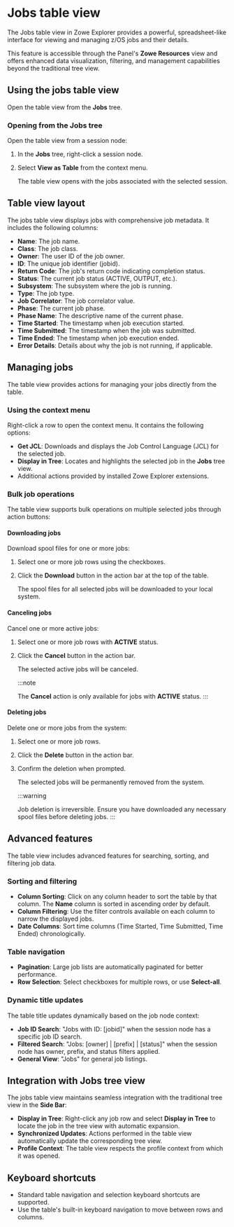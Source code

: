 # Jobs table view

The Jobs table view in Zowe Explorer provides a powerful, spreadsheet-like interface for viewing and managing z/OS jobs and their details.

This feature is accessible through the Panel's **Zowe Resources** view and offers enhanced data visualization, filtering, and management capabilities beyond the traditional tree view.

## Using the jobs table view

Open the table view from the **Jobs** tree.

### Opening from the Jobs tree

Open the table view from a session node:

1.  In the **Jobs** tree, right-click a session node.
2.  Select **View as Table** from the context menu.

    The table view opens with the jobs associated with the selected session.

## Table view layout

The jobs table view displays jobs with comprehensive job metadata. It includes the following columns:

- **Name**: The job name.
- **Class**: The job class.
- **Owner**: The user ID of the job owner.
- **ID**: The unique job identifier (jobid).
- **Return Code**: The job's return code indicating completion status.
- **Status**: The current job status (ACTIVE, OUTPUT, etc.).
- **Subsystem**: The subsystem where the job is running.
- **Type**: The job type.
- **Job Correlator**: The job correlator value.
- **Phase**: The current job phase.
- **Phase Name**: The descriptive name of the current phase.
- **Time Started**: The timestamp when job execution started.
- **Time Submitted**: The timestamp when the job was submitted.
- **Time Ended**: The timestamp when job execution ended.
- **Error Details**: Details about why the job is not running, if applicable.

## Managing jobs

The table view provides actions for managing your jobs directly from the table.

### Using the context menu

Right-click a row to open the context menu. It contains the following options:

- **Get JCL**: Downloads and displays the Job Control Language (JCL) for the selected job.
- **Display in Tree**: Locates and highlights the selected job in the **Jobs** tree view.
- Additional actions provided by installed Zowe Explorer extensions.

### Bulk job operations

The table view supports bulk operations on multiple selected jobs through action buttons:

#### Downloading jobs

Download spool files for one or more jobs:

1.  Select one or more job rows using the checkboxes.
2.  Click the **Download** button in the action bar at the top of the table.

    The spool files for all selected jobs will be downloaded to your local system.

#### Canceling jobs

Cancel one or more active jobs:

1.  Select one or more job rows with **ACTIVE** status.
2.  Click the **Cancel** button in the action bar.

    The selected active jobs will be canceled.

    :::note

    The **Cancel** action is only available for jobs with **ACTIVE** status.
    :::

#### Deleting jobs

Delete one or more jobs from the system:

1.  Select one or more job rows.
2.  Click the **Delete** button in the action bar.
3.  Confirm the deletion when prompted.

    The selected jobs will be permanently removed from the system.

    :::warning

    Job deletion is irreversible. Ensure you have downloaded any necessary spool files before deleting jobs.
    :::

## Advanced features

The table view includes advanced features for searching, sorting, and filtering job data.

### Sorting and filtering

- **Column Sorting**: Click on any column header to sort the table by that column. The **Name** column is sorted in ascending order by default.
- **Column Filtering**: Use the filter controls available on each column to narrow the displayed jobs.
- **Date Columns**: Sort time columns (Time Started, Time Submitted, Time Ended) chronologically.

### Table navigation

- **Pagination**: Large job lists are automatically paginated for better performance.
- **Row Selection**: Select checkboxes for multiple rows, or use **Select-all**.

### Dynamic title updates

The table title updates dynamically based on the job node context:

- **Job ID Search**: "Jobs with ID: [jobid]" when the session node has a specific job ID search. 
- **Filtered Search**: "Jobs: [owner] | [prefix] | [status]" when the session node has owner, prefix, and status filters applied.
- **General View**: "Jobs" for general job listings.

## Integration with Jobs tree view

The jobs table view maintains seamless integration with the traditional tree view in the **Side Bar**:

- **Display in Tree**: Right-click any job row and select **Display in Tree** to locate the job in the tree view with automatic expansion.
- **Synchronized Updates**: Actions performed in the table view automatically update the corresponding tree view.
- **Profile Context**: The table view respects the profile context from which it was opened.

## Keyboard shortcuts

- Standard table navigation and selection keyboard shortcuts are supported.
- Use the table's built-in keyboard navigation to move between rows and columns.

